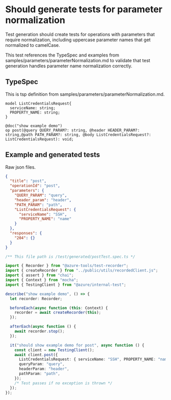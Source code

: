 # Should generate tests for parameter normalization

Test generation should create tests for operations with parameters that require normalization, including uppercase parameter names that get normalized to camelCase.

This test references the TypeSpec and examples from samples/parameters/parameterNormalization.md to validate that test generation handles parameter name normalization correctly.

## TypeSpec

This is tsp definition from samples/parameters/parameterNormalization.md.

```tsp
model ListCredentialsRequest{
  serviceName: string;
  PROPERTY_NAME: string;
}

@doc("show example demo")
op post(@query QUERY_PARAM?: string, @header HEADER_PARAM?: string,@path PATH_PARAM?: string, @body ListCredentialsRequest?: ListCredentialsRequest): void;
```

## Example and generated tests

Raw json files.

```json for post
{
  "title": "post",
  "operationId": "post",
  "parameters": {
    "QUERY_PARAM": "query",
    "header_param": "header",
    "PATH_PARAM": "path",
    "ListCredentialsRequest": {
      "serviceName": "SSH",
      "PROPERTY_NAME": "name"
    }
  },
  "responses": {
    "204": {}
  }
}
```

```ts tests postTest
/** This file path is /test/generated/postTest.spec.ts */

import { Recorder } from "@azure-tools/test-recorder";
import { createRecorder } from "../public/utils/recordedClient.js";
import { assert } from "chai";
import { Context } from "mocha";
import { TestingClient } from "@azure/internal-test";

describe("show example demo", () => {
  let recorder: Recorder;

  beforeEach(async function (this: Context) {
    recorder = await createRecorder(this);
  });

  afterEach(async function () {
    await recorder.stop();
  });

  it("should show example demo for post", async function () {
    const client = new TestingClient();
    await client.post({
      ListCredentialsRequest: { serviceName: "SSH", PROPERTY_NAME: "name" },
      queryParam: "query",
      headerParam: "header",
      pathParam: "path",
    });
    /* Test passes if no exception is thrown */
  });
});
```
